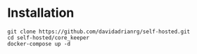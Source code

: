 # Installation

```
git clone https://github.com/davidadrianrg/self-hosted.git
cd self-hosted/core_keeper
docker-compose up -d
```